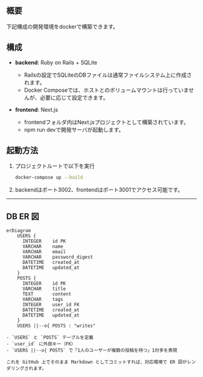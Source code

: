 ## 概要
下記構成の開発環境をdockerで構築できます。

## 構成

- **backend**: Ruby on Rails + SQLite  
  - Railsの設定でSQLiteのDBファイルは通常ファイルシステム上に作成されます。
  - Docker Composeでは、ホストとのボリュームマウントは行っていませんが、必要に応じて設定できます。

- **frontend**: Next.js  
  - frontendフォルダ内はNext.jsプロジェクトとして構築されています。
  - npm run devで開発サーバが起動します。

## 起動方法

1. プロジェクトルートで以下を実行
    ```bash
    docker-compose up --build
    ```
2. backendはポート3002、frontendはポート3001でアクセス可能です。

---
## DB ER 図

```mermaid
erDiagram
    USERS {
      INTEGER    id PK
      VARCHAR    name
      VARCHAR    email
      VARCHAR    password_digest
      DATETIME   created_at
      DATETIME   updated_at
    }
    POSTS {
      INTEGER    id PK
      VARCHAR    title
      TEXT       content
      VARCHAR    tags
      INTEGER    user_id FK
      DATETIME   created_at
      DATETIME   updated_at
    }
    USERS ||--o{ POSTS : "writes"

- `USERS` と `POSTS` テーブルを定義  
- `user_id` に外部キー（FK）  
- `USERS ||--o{ POSTS` で「1人のユーザーが複数の投稿を持つ」1対多を表現  

これを GitHub 上でそのまま Markdown としてコミットすれば、対応環境で ER 図がレンダリングされます。
